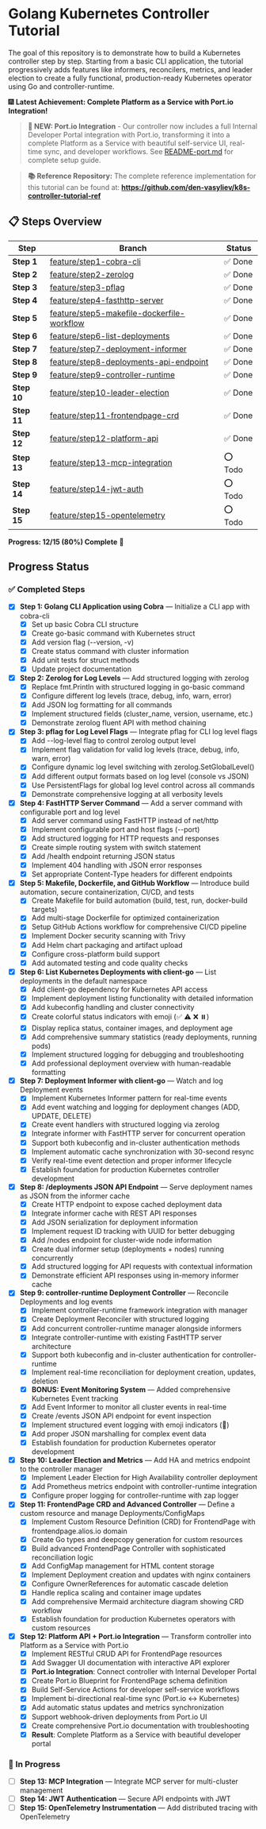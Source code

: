 # Golang Kubernetes Controller Tutorial

The goal of this repository is to demonstrate how to build a Kubernetes controller step by step. Starting from a basic CLI application, the tutorial progressively adds features like informers, reconcilers, metrics, and leader election to create a fully functional, production-ready Kubernetes operator using Go and controller-runtime.

🎆 **Latest Achievement: Complete Platform as a Service with Port.io Integration!**

> **🚀 NEW: Port.io Integration** - Our controller now includes a full Internal Developer Portal integration with Port.io, transforming it into a complete Platform as a Service with beautiful self-service UI, real-time sync, and developer workflows. See [README-port.md](./README-port.md) for complete setup guide.

> **📚 Reference Repository:** The complete reference implementation for this tutorial can be found at:
> **https://github.com/den-vasyliev/k8s-controller-tutorial-ref**

## 📋 Steps Overview

| Step | Branch | Status |
|------|--------|---------|
| **Step 1** | [feature/step1-cobra-cli](https://github.com/alioss/k8s-controller-crash-course/tree/feature/step1-cobra-cli) | ✅ Done |
| **Step 2** | [feature/step2-zerolog](https://github.com/alioss/k8s-controller-crash-course/tree/feature/step2-zerolog-logging) | ✅ Done |
| **Step 3** | [feature/step3-pflag](https://github.com/alioss/k8s-controller-crash-course/tree/feature/step3-pflag-loglevel) | ✅ Done |
| **Step 4** | [feature/step4-fasthttp-server](https://github.com/alioss/k8s-controller-crash-course/tree/feature/step4-fasthttp-server) | ✅ Done |
| **Step 5** | [feature/step5-makefile-dockerfile-workflow](https://github.com/alioss/k8s-controller-crash-course/tree/feature/step5-makefile-docker-ci) | ✅ Done |
| **Step 6** | [feature/step6-list-deployments](https://github.com/alioss/k8s-controller-crash-course/tree/feature/step6-list-deployments) | ✅ Done |
| **Step 7** | [feature/step7-deployment-informer](https://github.com/alioss/k8s-controller-crash-course/tree/feature/step7-informer) | ✅ Done |
| **Step 8** | [feature/step8-deployments-api-endpoint](https://github.com/alioss/k8s-controller-crash-course/tree/feature/step8-api-handler) | ✅ Done |
| **Step 9** | [feature/step9-controller-runtime](https://github.com/alioss/k8s-controller-crash-course/tree/feature/step9-controller-runtime) | ✅ Done |
| **Step 10** | [feature/step10-leader-election](https://github.com/alioss/k8s-controller-crash-course/tree/feature/step10-leader-election) | ✅ Done |
| **Step 11** | [feature/step11-frontendpage-crd](https://github.com/alioss/k8s-controller-crash-course/tree/feature/step11-frontendpage-crd) | ✅ Done |
| **Step 12** | [feature/step12-platform-api](https://github.com/alioss/k8s-controller-crash-course/blob/feature/step12-platform-api/README-port.md) | ✅ Done |
| **Step 13** | [feature/step13-mcp-integration](https://github.com/alioss/k8s-controller-crash-course/tree/feature/step13-mcp-integration) | ⭕ Todo |
| **Step 14** | [feature/step14-jwt-auth](https://github.com/alioss/k8s-controller-crash-course/tree/feature/step14-jwt-auth) | ⭕ Todo |
| **Step 15** | [feature/step15-opentelemetry](https://github.com/alioss/k8s-controller-crash-course/tree/feature/step15-opentelemetry) | ⭕ Todo |

**Progress: 12/15 (80%) Complete** 🚀

## Progress Status

### ✅ Completed Steps

- [x] **Step 1: Golang CLI Application using Cobra** — Initialize a CLI app with cobra-cli
  * [x] Set up basic Cobra CLI structure
  * [x] Create go-basic command with Kubernetes struct
  * [x] Add version flag (--version, -v)
  * [x] Create status command with cluster information
  * [x] Add unit tests for struct methods
  * [x] Update project documentation

- [x] **Step 2: Zerolog for Log Levels** — Add structured logging with zerolog
  * [x] Replace fmt.Println with structured logging in go-basic command
  * [x] Configure different log levels (trace, debug, info, warn, error)
  * [x] Add JSON log formatting for all commands
  * [x] Implement structured fields (cluster_name, version, username, etc.)
  * [x] Demonstrate zerolog fluent API with method chaining

- [x] **Step 3: pflag for Log Level Flags** — Integrate pflag for CLI log level flags
  * [x] Add --log-level flag to control zerolog output level
  * [x] Implement flag validation for valid log levels (trace, debug, info, warn, error)
  * [x] Configure dynamic log level switching with zerolog.SetGlobalLevel()
  * [x] Add different output formats based on log level (console vs JSON)
  * [x] Use PersistentFlags for global log level control across all commands
  * [x] Demonstrate comprehensive logging at all verbosity levels

- [x] **Step 4: FastHTTP Server Command** — Add a server command with configurable port and log level
  * [x] Add server command using FastHTTP instead of net/http
  * [x] Implement configurable port and host flags (--port)
  * [x] Add structured logging for HTTP requests and responses
  * [x] Create simple routing system with switch statement
  * [x] Add /health endpoint returning JSON status
  * [x] Implement 404 handling with JSON error responses
  * [x] Set appropriate Content-Type headers for different endpoints

- [x] **Step 5: Makefile, Dockerfile, and GitHub Workflow** — Introduce build automation, secure containerization, CI/CD, and tests
  * [x] Create Makefile for build automation (build, test, run, docker-build targets)
  * [x] Add multi-stage Dockerfile for optimized containerization
  * [x] Setup GitHub Actions workflow for comprehensive CI/CD pipeline
  * [x] Implement Docker security scanning with Trivy
  * [x] Add Helm chart packaging and artifact upload
  * [x] Configure cross-platform build support
  * [x] Add automated testing and code quality checks

- [x] **Step 6: List Kubernetes Deployments with client-go** — List deployments in the default namespace
  * [x] Add client-go dependency for Kubernetes API access
  * [x] Implement deployment listing functionality with detailed information
  * [x] Add kubeconfig handling and cluster connectivity
  * [x] Create colorful status indicators with emoji (✅ ⚠️ ❌ ⏸️)
  * [x] Display replica status, container images, and deployment age
  * [x] Add comprehensive summary statistics (ready deployments, running pods)
  * [x] Implement structured logging for debugging and troubleshooting
  * [x] Add professional deployment overview with human-readable formatting

- [x] **Step 7: Deployment Informer with client-go** — Watch and log Deployment events
  * [x] Implement Kubernetes Informer pattern for real-time events
  * [x] Add event watching and logging for deployment changes (ADD, UPDATE, DELETE)
  * [x] Create event handlers with structured logging via zerolog
  * [x] Integrate informer with FastHTTP server for concurrent operation
  * [x] Support both kubeconfig and in-cluster authentication methods
  * [x] Implement automatic cache synchronization with 30-second resync
  * [x] Verify real-time event detection and proper informer lifecycle
  * [x] Establish foundation for production Kubernetes controller development

- [x] **Step 8: /deployments JSON API Endpoint** — Serve deployment names as JSON from the informer cache
  * [x] Create HTTP endpoint to expose cached deployment data
  * [x] Integrate informer cache with REST API responses
  * [x] Add JSON serialization for deployment information
  * [x] Implement request ID tracking with UUID for better debugging
  * [x] Add /nodes endpoint for cluster-wide node information
  * [x] Create dual informer setup (deployments + nodes) running concurrently
  * [x] Add structured logging for API requests with contextual information
  * [x] Demonstrate efficient API responses using in-memory informer cache

- [x] **Step 9: controller-runtime Deployment Controller** — Reconcile Deployments and log events
  * [x] Implement controller-runtime framework integration with manager
  * [x] Create Deployment Reconciler with structured logging
  * [x] Add concurrent controller-runtime manager alongside informers
  * [x] Integrate controller-runtime with existing FastHTTP server architecture
  * [x] Support both kubeconfig and in-cluster authentication for controller-runtime
  * [x] Implement real-time reconciliation for deployment creation, updates, deletion
  * [x] **BONUS: Event Monitoring System** — Added comprehensive Kubernetes Event tracking
  * [x] Add Event Informer to monitor all cluster events in real-time
  * [x] Create /events JSON API endpoint for event inspection
  * [x] Implement structured event logging with emoji indicators (📅)
  * [x] Add proper JSON marshalling for complex event data
  * [x] Establish foundation for production Kubernetes operator development

- [x] **Step 10: Leader Election and Metrics** — Add HA and metrics endpoint to the controller manager
  * [x] Implement Leader Election for High Availability controller deployment
  * [x] Add Prometheus metrics endpoint with controller-runtime integration
  * [x] Configure proper logging for controller-runtime with zap logger

- [x] **Step 11: FrontendPage CRD and Advanced Controller** — Define a custom resource and manage Deployments/ConfigMaps
  * [x] Implement Custom Resource Definition (CRD) for FrontendPage with frontendpage.alios.io domain
  * [x] Create Go types and deepcopy generation for custom resources
  * [x] Build advanced FrontendPage Controller with sophisticated reconciliation logic
  * [x] Add ConfigMap management for HTML content storage
  * [x] Implement Deployment creation and updates with nginx containers
  * [x] Configure OwnerReferences for automatic cascade deletion
  * [x] Handle replica scaling and container image updates
  * [x] Add comprehensive Mermaid architecture diagram showing CRD workflow
  * [x] Establish foundation for production Kubernetes operators with custom resources

- [x] **Step 12: Platform API + Port.io Integration** — Transform controller into Platform as a Service with Port.io
  * [x] Implement RESTful CRUD API for FrontendPage resources
  * [x] Add Swagger UI documentation with interactive API explorer
  * [x] **Port.io Integration**: Connect controller with Internal Developer Portal
  * [x] Create Port.io Blueprint for FrontendPage schema definition
  * [x] Build Self-Service Actions for developer self-service workflows
  * [x] Implement bi-directional real-time sync (Port.io ↔ Kubernetes)
  * [x] Add automatic status updates and metrics synchronization
  * [x] Support webhook-driven deployments from Port.io UI
  * [x] Create comprehensive Port.io documentation with troubleshooting
  * [x] **Result**: Complete Platform as a Service with beautiful developer portal

### 🔄 In Progress

- [ ] **Step 13: MCP Integration** — Integrate MCP server for multi-cluster management
- [ ] **Step 14: JWT Authentication** — Secure API endpoints with JWT
- [ ] **Step 15: OpenTelemetry Instrumentation** — Add distributed tracing with OpenTelemetry